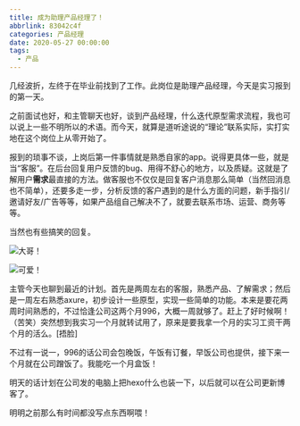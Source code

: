 ```yaml
---
title: 成为助理产品经理了！
abbrlink: 83042c4f
categories: 产品经理
date: 2020-05-27 00:00:00
tags:
  - 产品
---
```




几经波折，左终于在毕业前找到了工作。此岗位是助理产品经理，今天是实习报到的第一天。

之前面试也好，和主管聊天也好，谈到产品经理，什么迭代原型需求流程，我也可以说上一些不明所以的术语。而今天，就算是道听途说的“理论”联系实际，实打实地在这个岗位上从零开始了。

报到的琐事不谈，上岗后第一件事情就是熟悉自家的app。说得更具体一些，就是当“客服”。在后台回复用户反馈的bug、用得不舒心的地方，以及质疑。这就是了解用户**需求**最直接的方法。做客服也不仅仅是回复客户消息那么简单（当然回消息也不简单），还要多走一步，分析反馈的客户遇到的是什么方面的问题，新手指引/邀请好友/广告等等，如果产品组自己解决不了，就要去联系市场、运营、商务等等。

当然也有些搞笑的回复。



![大哥！](https://cdn.jsdelivr.net/gh/left-fdu/left-fdu.github.io/images/052802.jpg)





![可爱！](https://cdn.jsdelivr.net/gh/left-fdu/left-fdu.github.io/images/052801.jpg)

主管今天也聊到最近的计划。首先是两周左右的客服，熟悉产品、了解需求；然后是一周左右熟悉axure，初步设计一些原型，实现一些简单的功能。本来是要花两周时间熟悉的，不过恰逢公司这两个月996，大概一周就够了。赶上了好时候啊！（苦笑）突然想到我实习一个月就转试用了，原来是要我拿一个月的实习工资干两个月的活么。[捂脸]

不过有一说一，996的话公司会包晚饭，午饭有订餐，早饭公司也提供，接下来一个月就在公司蹭饭了。我能吃一个月盒饭！

明天的话计划在公司发的电脑上把hexo什么也装一下，以后就可以在公司更新博客了。

明明之前那么有时间都没写点东西啊喂！